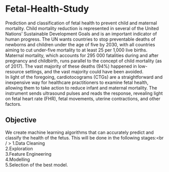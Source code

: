 # Fetal-Health-Study
Prediction and classification of fetal health to prevent child and maternal mortality.
Child mortality reduction is represented in several of the United Nations’ Sustainable Development Goals and is an important indicator of human progress.
The UN wants countries to stop preventable deaths of newborns and children under the age of five by 2030, with all countries aiming to cut under-five mortality 
to at least 25 per 1,000 live births.<br />
Maternal mortality, which accounts for 295 000 fatalities during and after pregnancy and childbirth, runs parallel to the concept of child mortality (as of 2017). 
The vast majority of these deaths (94%) happened in low-resource settings, and the vast majority could have been avoided.<br />
In light of the foregoing, cardiotocograms (CTGs) are a straightforward and inexpensive way for healthcare practitioners to examine fetal health,
allowing them to take action to reduce infant and maternal mortality. The instrument sends ultrasound pulses and reads the response, 
revealing light on fetal heart rate (FHR), fetal movements, uterine contractions, and other factors.<br />

## Objective
We create machine learning algorithms that can accurately predict and classify the health of the fetus. This will be done in the following stages:<br / > 
1.Data Cleaning <br />
2.Exploration <br />
3.Feature Engineering <br />
4.Modelling <br />
5.Selection of the best model.<br />
